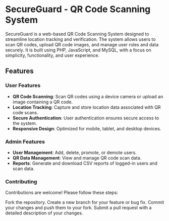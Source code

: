 # SecureGuard - QR Code Scanning System

SecureGuard is a web-based QR Code Scanning System designed to streamline location tracking and verification. The system allows users to scan QR codes, upload QR code images, and manage user roles and data securely. It is built using PHP, JavaScript, and MySQL, with a focus on simplicity, functionality, and user experience.

## Features

### User Features
- **QR Code Scanning**: Scan QR codes using a device camera or upload an image containing a QR code.
- **Location Tracking**: Capture and store location data associated with QR code scans.
- **Secure Authentication**: User authentication ensures secure access to the system.
- **Responsive Design**: Optimized for mobile, tablet, and desktop devices.

### Admin Features
- **User Management**: Add, delete, promote, or demote users.
- **QR Data Management**: View and manage QR code scan data.
- **Reports**: Generate and download CSV reports of logged-in users and scan data.

  
### Contributing
Contributions are welcome! Please follow these steps:

Fork the repository.
Create a new branch for your feature or bug fix.
Commit your changes and push them to your fork.
Submit a pull request with a detailed description of your changes.
